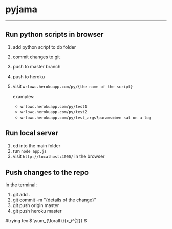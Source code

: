 # pyjama
___

## Run python scripts in browser
  1. add python script to db folder
  2. commit changes to git
  3. push to master branch
  4. push to heroku
  5. visit `wrlowc.herokuapp.com/py/{the name of the script}`
  
     examples: 
       - `wrlowc.herokuapp.com/py/test1`  
       - `wrlowc.herokuapp.com/py/test2`
       - `wrlowc.herokuapp.com/py/test_args?params=ben sat on a log`  
     
## Run local server
  1. cd into the main folder
  2. run `node app.js`
  3. visit `http://localhost:4000/` in the browser

## Push changes to the repo
In the terminal:
  1. git add .
  2. git commit -m "{details of the change}"
  3. git push origin master
  4. git push heroku master

#trying tex
$ \sum_{\forall i}{x_i^{2}} $
